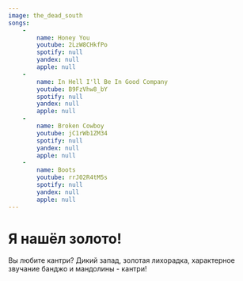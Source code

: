 ```yaml
---
image: the_dead_south
songs:
    -
        name: Honey You
        youtube: 2LzW8CHkfPo
        spotify: null
        yandex: null
        apple: null
    -
        name: In Hell I'll Be In Good Company
        youtube: B9FzVhw8_bY
        spotify: null
        yandex: null
        apple: null
    -
        name: Broken Cowboy
        youtube: jC1rWb1ZM34
        spotify: null
        yandex: null
        apple: null
    -
        name: Boots
        youtube: rrJ02R4tM5s
        spotify: null
        yandex: null
        apple: null
---
```

# Я нашёл золото!

Вы любите кантри? Дикий запад, золотая лихорадка, характерное звучание банджо и мандолины - кантри!
